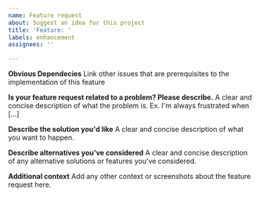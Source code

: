 ```yaml
---
name: Feature request
about: Suggest an idea for this project
title: 'Feature: '
labels: enhancement
assignees: ''

---
```


**Obvious Dependecies**
Link other issues that are prerequisites to the implementation of this feature

**Is your feature request related to a problem? Please describe.**
A clear and concise description of what the problem is. Ex. I'm always frustrated when [...]

**Describe the solution you'd like**
A clear and concise description of what you want to happen.

**Describe alternatives you've considered**
A clear and concise description of any alternative solutions or features you've considered.

**Additional context**
Add any other context or screenshots about the feature request here.
